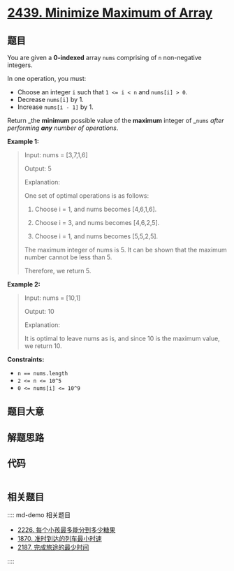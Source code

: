 # [2439. Minimize Maximum of Array](https://leetcode.com/problems/minimize-maximum-of-array/)

## 题目

You are given a **0-indexed** array `nums` comprising of `n` non-negative
integers.

In one operation, you must:

- Choose an integer `i` such that `1 <= i < n` and `nums[i] > 0`.
- Decrease `nums[i]` by 1.
- Increase `nums[i - 1]` by 1.

Return _the **minimum** possible value of the **maximum** integer of _`nums`
_after performing **any** number of operations_.

**Example 1:**

> Input: nums = [3,7,1,6]
>
> Output: 5
>
> Explanation:
>
> One set of optimal operations is as follows:
>
> 1. Choose i = 1, and nums becomes [4,6,1,6].
>
> 2. Choose i = 3, and nums becomes [4,6,2,5].
>
> 3. Choose i = 1, and nums becomes [5,5,2,5].
>
> The maximum integer of nums is 5. It can be shown that the maximum number cannot be less than 5.
>
> Therefore, we return 5.

**Example 2:**

> Input: nums = [10,1]
>
> Output: 10
>
> Explanation:
>
> It is optimal to leave nums as is, and since 10 is the maximum value, we return 10.

**Constraints:**

- `n == nums.length`
- `2 <= n <= 10^5`
- `0 <= nums[i] <= 10^9`

## 题目大意

## 解题思路

## 代码

```javascript

```

## 相关题目

:::: md-demo 相关题目

- [2226. 每个小孩最多能分到多少糖果](https://leetcode.com/problems/maximum-candies-allocated-to-k-children)
- [1870. 准时到达的列车最小时速](https://leetcode.com/problems/minimum-speed-to-arrive-on-time)
- [2187. 完成旅途的最少时间](https://leetcode.com/problems/minimum-time-to-complete-trips)

::::
